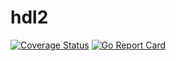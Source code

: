 # hdl2
[![Coverage Status](https://coveralls.io/repos/github/temp25/hdl2/badge.svg?branch=master)](https://coveralls.io/github/temp25/hdl2?branch=master) [![Go Report Card](https://goreportcard.com/badge/github.com/temp25/hdl2)](https://goreportcard.com/report/github.com/temp25/hdl2)
